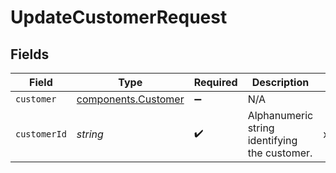 # UpdateCustomerRequest


## Fields

| Field                                                  | Type                                                   | Required                                               | Description                                            | Example                                                |
| ------------------------------------------------------ | ------------------------------------------------------ | ------------------------------------------------------ | ------------------------------------------------------ | ------------------------------------------------------ |
| `customer`                                             | [components.Customer](../../models/shared/customer.md) | :heavy_minus_sign:                                     | N/A                                                    |                                                        |
| `customerId`                                           | *string*                                               | :heavy_check_mark:                                     | Alphanumeric string identifying the customer.          | x4xCwxxJxGCx123Rx5xTx                                  |